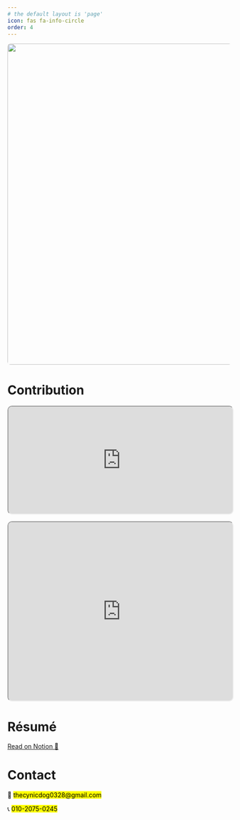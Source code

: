 ```yaml
---
# the default layout is 'page'
icon: fas fa-info-circle
order: 4
---
```


<img style="width:720px; border-radius: 7px;" src="https://github.com/user-attachments/assets/3af955a7-457c-455d-aeac-41af00ce6f81"/>

<h1>Contribution</h1>

<iframe width="100%" height="240" src="https://cynicdog.github.io/commits-spread/" style="border-radius: 10px;"></iframe>
<iframe width="100%" height="400" src="https://cynicdog.github.io/commits-spread/#/network" style="margin-top: 15px; border-radius: 10px;"></iframe>

<h1>Résumé</h1>
<a href="https://destiny-haddock-3af.notion.site/About-Me-1a9ebffe97d6437994ee0208bb92142d">Read on Notion 👀</a>

<h1 id="1dfd2a8e-6261-424a-bc18-f0f2b3adb167" class="">Contact</h1>
<p id="b3d72c37-7559-44b2-997a-e5d00245ef92" class="">📧 <mark class="">thecynicdog0328@gmail.com</mark></p>
<p id="e40f724e-a1d9-4b6b-b870-a1cc29829cfe" class="">📞 <mark class="">010-2075-0245</mark></p>
